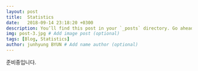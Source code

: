 ```yaml
---
layout: post
title:  Statistics
date:   2018-09-14 23:18:20 +0300
description: You’ll find this post in your `_posts` directory. Go ahead and edit it and re-build the site to see your changes. # Add post description (optional)
img: post-3.jpg # Add image post (optional)
tags: [Blog, Statistics]
author: junhyung BYUN # Add name author (optional)
---
```


준비중입니다.
